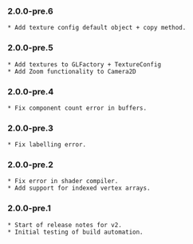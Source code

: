 ### 2.0.0-pre.6
    * Add texture config default object + copy method.

### 2.0.0-pre.5
    * Add textures to GLFactory + TextureConfig
    * Add Zoom functionality to Camera2D


### 2.0.0-pre.4
    * Fix component count error in buffers.

### 2.0.0-pre.3
    * Fix labelling error.

### 2.0.0-pre.2
    * Fix error in shader compiler.
    * Add support for indexed vertex arrays.


### 2.0.0-pre.1
    * Start of release notes for v2.
    * Initial testing of build automation.
